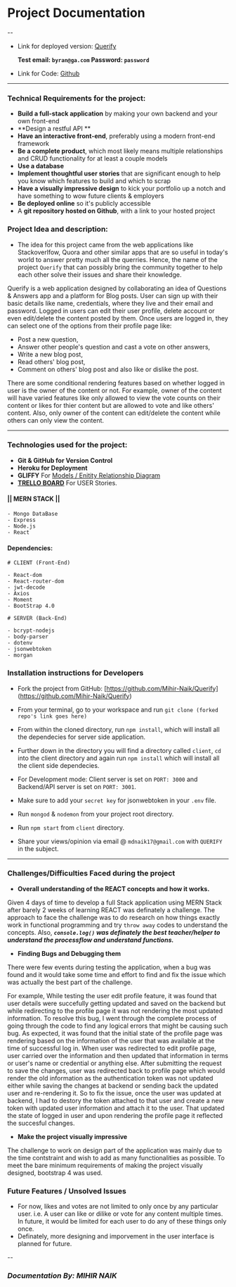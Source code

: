 # Project Documentation
-- 

- Link for deployed version: [Querify](https://querify.herokuapp.com/)
	
	**Test email: `byran@ga.com` Password: `password`**
- Link for Code: [Github](https://github.com/Mihir-Naik/Querify)

--- 
### Technical Requirements for the project:

* **Build a full-stack application** by making your own backend and your own front-end
* **Design a restful API **
* **Have an interactive front-end**, preferably using a modern front-end framework
* **Be a complete product**, which most likely means multiple relationships and CRUD functionality for at least a couple models
* **Use a database**
* **Implement thoughtful user stories** that are significant enough to help you know which features to build and which to scrap
* **Have a visually impressive design** to kick your portfolio up a notch and have something to wow future clients & employers
* **Be deployed online** so it's publicly accessible
* A **git repository hosted on Github**, with a link to your hosted project

### Project Idea and description:

- The idea for this project came from the web applications like Stackoverlfow, Quora and other similar apps that are so useful in today's world to answer pretty much all the querries. Hence, the name of the project `Querify` that can possibly bring the community together to help each other solve their issues and share their knowledge. 

Querify is a web application designed by collaborating an idea of Questions & Answers app and a platform for Blog posts. User can sign up with their basic details like name, credentials, where they live and their email and password. Logged in users can edit their user profile, delete account or even edit/delete the content posted by them. Once users are logged in, they can select one of the options from their profile page like:

- Post a new question,
- Answer other people's question and cast a vote on other answers,
- Write a new blog post,
- Read others' blog post,
- Comment on others' blog post and also like or dislike the post.

There are some conditional rendering features based on whether logged in user is the owner of the content or not. For example, owner of the content will have varied features like only allowed to view the vote counts on their content or likes for thier content but are allowed to vote and like others' content. Also, only owner of the content can edit/delete the content while others can only view the content.

---

### Technologies used for the project:

- **Git & GitHub for Version Control**
- **Heroku for Deployment**
- **GLIFFY** For [Models / Enitity Relationship Diagram](https://i.imgur.com/VYL6okE.png)
- **[TRELLO BOARD](https://trello.com/b/0XVSVIts/querify-project-4)** For USER Stories. 

#### || 	MERN STACK  ||
 
	- Mongo DataBase
	- Express
	- Node.js
	- React 

#### Dependencies:
	# CLIENT (Front-End)
	
	- React-dom
	- React-router-dom
	- jwt-decode
	- Axios
	- Moment
	- BootStrap 4.0
	
	# SERVER (Back-End)
	
	- bcrypt-nodejs
	- body-parser
	- dotenv
	- jsonwebtoken
	- morgan


### Installation instructions for Developers
- Fork the project from GitHub: [https://github.com/Mihir-Naik/Querify] (https://github.com/Mihir-Naik/Querify)
- From your terminal, go to your workspace and run `git clone (forked repo's link goes here)`
- From within the cloned directory, run `npm install`, which will install all the dependecies for server side application.
- Further down in the directory you will find a directory called `client`, `cd` into the client directory and again run `npm install` which will install all the client side dependecies.
- For Development mode: Client server is set on `PORT: 3000` and Backend/API server is set on `PORT: 3001`.
- Make sure to add your `secret key` for jsonwebtoken in your `.env` file.
- Run `mongod` & `nodemon` from your project root directory.
- Run `npm start` from `client` directory.


- Share your views/opinion via email @ `mdnaik17@gmail.com` with `QUERIFY` in the subject.

--- 

### Challenges/Difficulties Faced during the project

- **Overall understanding of the REACT concepts and how it works.**

Given 4 days of time to develop a full Stack application using MERN Stack after barely 2 weeks of learning REACT was definately a challenge. 
The approach to face the challenge was to do research on how things exactly work in functional programming and try `throw away` codes to understand the concepts. Also, ***`console.log()` was definately the best teacher/helper to understand the processflow and understand functions.***

- **Finding Bugs and Debugging them**

There were few events during testing the application, when a bug was found and it would take some time and effort to find and fix the issue which was actually the best part of the challenge.

For example, While testing the user edit profile feature, it was found that user details were succefully getting updated and saved on the backend but while redirecting to the profile page it was not rendering the most updated information. To resolve this bug, I went through the complete process of going through the code to find any logical errors that might be causing such bug. As expected, it was found that the initial state of the profile page was rendering based on the information of the user that was available at the time of successful log in. When user was redirected to edit profile page, user carried over the information and then updated that information in terms or user's name or credential or anything else. After submitting the request to save the changes, user was redirected back to profile page which would render the old information as the authentication token was not updated either while saving the changes at backend or sending back the updated user and re-rendering it. So to fix the issue, once the user was updated at backend, I had to destory the token attached to that user and create a new token with updated user information and attach it to the user. That updated the state of logged in user and upon rendering the profile page it reflected the succesful changes. 

- **Make the project visually impressive**

The challenge to work on design part of the application was mainly due to the time contstraint and wish to add as many functionalities as possible. To meet the bare minimum requirements of making the project visually designed, bootstrap 4 was used. 

### Future Features / Unsolved Issues

- For now, likes and votes are not limited to only once by any particular user. i.e. A user can like or dilike or vote for any content multiple times.
In future, it would be limited for each user to do any of these things only once. 
- Definately, more designing and imporvement in the user interface is planned for future.


-- 
### ***Documentation By: MIHIR NAIK***

